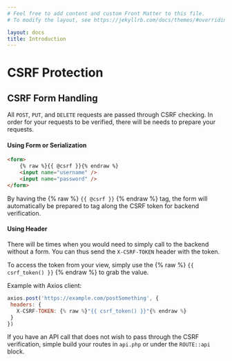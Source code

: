 ```yaml
---
# Feel free to add content and custom Front Matter to this file.
# To modify the layout, see https://jekyllrb.com/docs/themes/#overriding-theme-defaults

layout: docs
title: Introduction
---
```

# CSRF Protection

## CSRF Form Handling

All `POST`, `PUT`, and `DELETE` requests are passed through CSRF checking. In order for your requests to be verified, there will be needs to prepare your requests.

#### Using Form or Serialization

``` html
<form>
    {% raw %}{{ @csrf }}{% endraw %}
    <input name="username" />
    <input name="password" />
</form>
```

By having the {% raw %} `{{ @csrf }}` {% endraw %} tag, the form will automatically be prepared to tag along the CSRF token for backend verification.

#### Using Header

There will be times when you would need to simply call to the backend without a form. You can thus send the `X-CSRF-TOKEN` header with the token.

To access the token from your view, simply use the {% raw %} `{{ csrf_token() }}` {% endraw %} to grab the value. 

Example with Axios client:

``` javascript
axios.post('https://example.com/postSomething', {
 headers: {
   X-CSRF-TOKEN: {% raw %}"{{ csrf_token() }}"{% endraw %}
 }
})
```


If you have an API call that does not wish to pass through the CSRF verification, simple build your routes in `api.php` or under the `ROUTE::api` block.
